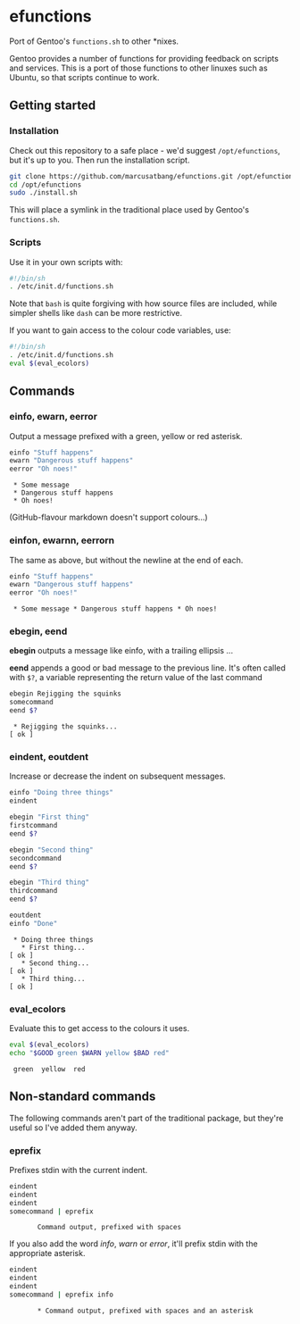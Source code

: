efunctions
==========

Port of Gentoo's `functions.sh` to other *nixes.

Gentoo provides a number of functions for providing feedback on scripts and services. This is a port of those functions to other linuxes such as Ubuntu, so that scripts continue to work.

## Getting started

### Installation
Check out this repository to a safe place - we'd suggest `/opt/efunctions`, but it's up to you. Then run the installation script.

```sh
git clone https://github.com/marcusatbang/efunctions.git /opt/efunctions
cd /opt/efunctions
sudo ./install.sh
```

This will place a symlink in the traditional place used by Gentoo's `functions.sh`.

### Scripts

Use it in your own scripts with:

```sh
#!/bin/sh
. /etc/init.d/functions.sh
```

Note that `bash` is quite forgiving with how source files are included, while simpler shells like `dash` can be more restrictive.

If you want to gain access to the colour code variables, use:

```sh
#!/bin/sh
. /etc/init.d/functions.sh
eval $(eval_ecolors)
```

## Commands

### einfo, ewarn, eerror

Output a message prefixed with a green, yellow or red asterisk.

```sh
einfo "Stuff happens"
ewarn "Dangerous stuff happens"
eerror "Oh noes!"
```

```
 * Some message
 * Dangerous stuff happens
 * Oh noes!
```

(GitHub-flavour markdown doesn't support colours...)

### einfon, ewarnn, eerrorn

The same as above, but without the newline at the end of each.

```sh
einfo "Stuff happens"
ewarn "Dangerous stuff happens"
eerror "Oh noes!"
```

```
 * Some message * Dangerous stuff happens * Oh noes!
```

### ebegin, eend

**ebegin** outputs a message like einfo, with a trailing ellipsis ...

**eend** appends a good or bad message to the previous line. It's often called with `$?`, a variable representing the return value of the last command

```sh
ebegin Rejigging the squinks
somecommand
eend $?
```

```
 * Rejigging the squinks...                                              [ ok ]
```

### eindent, eoutdent

Increase or decrease the indent on subsequent messages.

```sh
einfo "Doing three things"
eindent

ebegin "First thing"
firstcommand
eend $?

ebegin "Second thing"
secondcommand
eend $?

ebegin "Third thing"
thirdcommand
eend $?

eoutdent
einfo "Done"
```

```
 * Doing three things
   * First thing...                                                      [ ok ]
   * Second thing...                                                     [ ok ]
   * Third thing...                                                      [ ok ]
```

### eval_ecolors

Evaluate this to get access to the colours it uses.

```sh
eval $(eval_ecolors)
echo "$GOOD green $WARN yellow $BAD red"
```

```
 green  yellow  red
```

## Non-standard commands

The following commands aren't part of the traditional package, but they're useful so I've added them anyway.

### eprefix

Prefixes stdin with the current indent.

```sh
eindent
eindent
eindent
somecommand | eprefix
```

```
       Command output, prefixed with spaces
```

If you also add the word *info*, *warn* or *error*, it'll prefix stdin with the appropriate asterisk.

```sh
eindent
eindent
eindent
somecommand | eprefix info
```

```
       * Command output, prefixed with spaces and an asterisk
```
